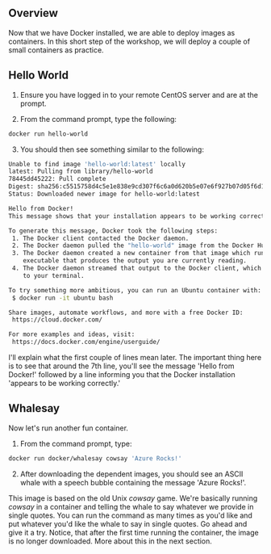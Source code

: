 ## Overview
Now that we have Docker installed, we are able to deploy images as containers.  In this short step of the workshop, we will deploy a couple of small containers as practice.

## Hello World
  1. Ensure you have logged in to your remote CentOS server and are at the prompt.

  2. From the command prompt, type the following:
  ```bash
  docker run hello-world
  ```

  3. You should then see something similar to the following:
  ```bash
  Unable to find image 'hello-world:latest' locally
  latest: Pulling from library/hello-world
  78445dd45222: Pull complete
  Digest: sha256:c5515758d4c5e1e838e9cd307f6c6a0d620b5e07e6f927b07d05f6d12a1ac8d7
  Status: Downloaded newer image for hello-world:latest

  Hello from Docker!
  This message shows that your installation appears to be working correctly.

  To generate this message, Docker took the following steps:
   1. The Docker client contacted the Docker daemon.
   2. The Docker daemon pulled the "hello-world" image from the Docker Hub.
   3. The Docker daemon created a new container from that image which runs the
      executable that produces the output you are currently reading.
   4. The Docker daemon streamed that output to the Docker client, which sent it
      to your terminal.

  To try something more ambitious, you can run an Ubuntu container with:
   $ docker run -it ubuntu bash

  Share images, automate workflows, and more with a free Docker ID:
   https://cloud.docker.com/

  For more examples and ideas, visit:
   https://docs.docker.com/engine/userguide/
  ```

I'll explain what the first couple of lines mean later.  The important thing here is to see that around the 7th line, you'll see the message 'Hello from Docker!' followed by a line informing you that the Docker installation 'appears to be working correctly.'

## Whalesay
Now let's run another fun container.

  1. From the command prompt, type:
  ```bash
  docker run docker/whalesay cowsay 'Azure Rocks!'
  ```

  2. After downloading the dependent images, you should see an ASCII whale with a speech bubble containing the message 'Azure Rocks!'.

This image is based on the old Unix _cowsay_ game.  We're basically running _cowsay_ in a container and telling the whale to say whatever we provide in single quotes.  You can run the command as many times as you'd like and put whatever you'd like the whale to say in single quotes.  Go ahead and give it a try. Notice, that after the first time running the container, the image is no longer downloaded.  More about this in the next section.

